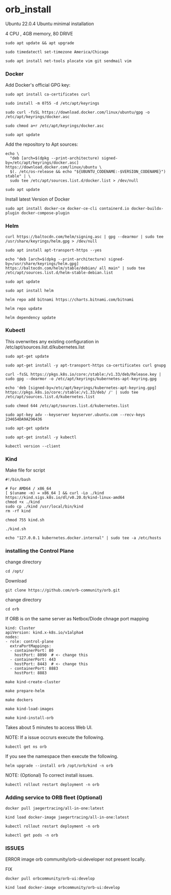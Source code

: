 # orb_install

Ubuntu 22.0.4 Ubuntu minimal installation

4 CPU , 4GB memory, 80 DRIVE
```
sudo apt update && apt upgrade
```
```
sudo timedatectl set-timezone America/Chicago
```
```
sudo apt install net-tools plocate vim git sendmail vim
```

### Docker

Add Docker's official GPG key:

```
sudo apt install ca-certificates curl
```
```
sudo install -m 0755 -d /etc/apt/keyrings
```
```
sudo curl -fsSL https://download.docker.com/linux/ubuntu/gpg -o /etc/apt/keyrings/docker.asc
```
```
sudo chmod a+r /etc/apt/keyrings/docker.asc
```
```
sudo apt update
```

Add the repository to Apt sources:
```
echo \
  "deb [arch=$(dpkg --print-architecture) signed-by=/etc/apt/keyrings/docker.asc] https://download.docker.com/linux/ubuntu \
  $(. /etc/os-release && echo "${UBUNTU_CODENAME:-$VERSION_CODENAME}") stable" | \
  sudo tee /etc/apt/sources.list.d/docker.list > /dev/null
```
```
sudo apt update
```
Install latest Version of Docker
```
sudo apt install docker-ce docker-ce-cli containerd.io docker-buildx-plugin docker-compose-plugin
```
### Helm
```
curl https://baltocdn.com/helm/signing.asc | gpg --dearmor | sudo tee /usr/share/keyrings/helm.gpg > /dev/null
```
```
sudo apt install apt-transport-https --yes
```
```
echo "deb [arch=$(dpkg --print-architecture) signed-by=/usr/share/keyrings/helm.gpg] https://baltocdn.com/helm/stable/debian/ all main" | sudo tee /etc/apt/sources.list.d/helm-stable-debian.list
```
```
sudo apt update
```
```
sudo apt install helm
```
```
helm repo add bitnami https://charts.bitnami.com/bitnami
```
```
helm repo update
```
```
helm dependency update
```
### Kubectl
 This overwrites any existing configuration in /etc/apt/sources.list.d/kubernetes.list
 
```
sudo apt-get update
```
```
sudo apt-get install -y apt-transport-https ca-certificates curl gnupg
```
```
curl -fsSL https://pkgs.k8s.io/core:/stable:/v1.33/deb/Release.key | sudo gpg --dearmor -o /etc/apt/keyrings/kubernetes-apt-keyring.gpg
```
``` 
echo 'deb [signed-by=/etc/apt/keyrings/kubernetes-apt-keyring.gpg] https://pkgs.k8s.io/core:/stable:/v1.33/deb/ /' | sudo tee /etc/apt/sources.list.d/kubernetes.list
```
```
sudo chmod 644 /etc/apt/sources.list.d/kubernetes.list
```
```
sudo apt-key adv --keyserver keyserver.ubuntu.com --recv-keys 234654DA9A296436
```
```
sudo apt-get update
```
```
sudo apt-get install -y kubectl
```
```
kubectl version --client
```

### Kind
Make file for script
```
#!/bin/bash

# For AMD64 / x86_64
[ $(uname -m) = x86_64 ] && curl -Lo ./kind https://kind.sigs.k8s.io/dl/v0.20.0/kind-linux-amd64
chmod +x ./kind
sudo cp ./kind /usr/local/bin/kind
rm -rf kind
```
```
chmod 755 kind.sh
```
```
./kind.sh
```
```
echo "127.0.0.1 kubernetes.docker.internal" | sudo tee -a /etc/hosts
```

### installing the Control Plane

change directory
```
cd /opt/
```
Download
```
git clone https://github.com/orb-community/orb.git
```
change directory
```
cd orb
```
If ORB is on the same server as Netbox/Diode chnage port mapping
```
kind: Cluster
apiVersion: kind.x-k8s.io/v1alpha4
nodes:
- role: control-plane
  extraPortMappings:
  - containerPort: 80
    hostPort: 8090  # <- change this
  - containerPort: 443
    hostPort: 8443  # <- change this
  - containerPort: 8883
    hostPort: 8883
```
```
make kind-create-cluster
```
```
make prepare-helm
```
```
make dockers
```
```
make kind-load-images
```
```
make kind-install-orb
```
Takes about 5 minutes to  access Web UI.

NOTE: If a issue occrurs execute the following.

```
kubectl get ns orb
```
If you see the namespace then  execute the following.

```
helm upgrade --install orb /opt/orb/kind -n orb
```
NOTE: (Optional) To correct install issues.

```
kubectl rollout restart deployment -n orb
```
### Adding service to ORB fleet (Optional)
```
docker pull jaegertracing/all-in-one:latest
```
```
kind load docker-image jaegertracing/all-in-one:latest
```
```
kubectl rollout restart deployment -n orb
```
```
kubectl get pods -n orb
```

### ISSUES

ERROR image orb community/orb-ui:developer not present locally.

FIX
```
docker pull orbcommunity/orb-ui:develop
```
```
kind load docker-image orbcommunity/orb-ui:develop
```

